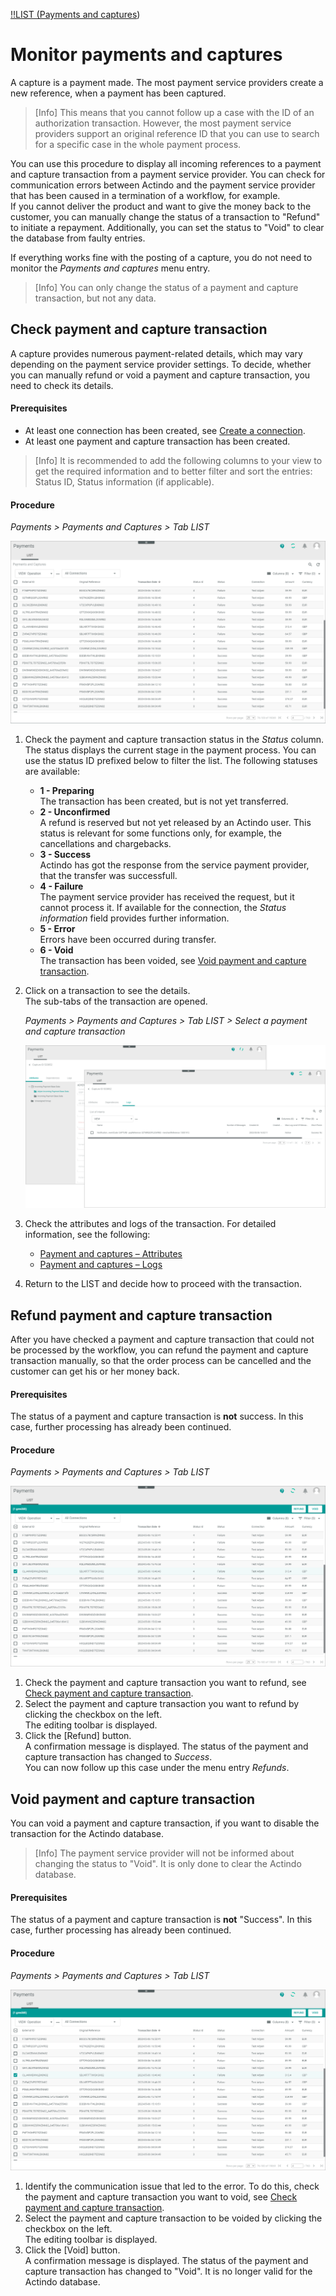 [!!LIST (Payments and captures](../UserInterface/02a_ListPaymentsAndCaptures.md))


# Monitor payments and captures

A capture is a payment made. The most payment service providers create a new reference, when a payment has been captured.
> [Info] This means that you cannot follow up a case with the ID of an authorization transaction. However, the most payment service providers support an original reference ID that you can use to search for a specific case in the whole payment process.   

You can use this procedure to display all incoming references to a payment and capture transaction from a payment service provider. You can check for communication errors between Actindo and the payment service provider that has been caused in a termination of a workflow, for example.   
If you cannot deliver the product and want to give the money back to the customer, you can manually change the status of a transaction to "Refund" to initiate a repayment. Additionally, you can set the status to "Void" to clear the database from faulty entries.      

If everything works fine with the posting of a capture, you do not need to monitor the *Payments and captures* menu entry.   
> [Info] You can only change the status of a payment and capture transaction, but not any data.


## Check payment and capture transaction

A capture provides numerous payment-related details, which may vary depending on the payment service provider settings. To decide, whether you can manually refund or void a payment and capture transaction, you need to check its details.

#### Prerequisites

- At least one connection has been created, see [Create a connection](../Integration/01_ManageConnections.md#create-a-connection).
- At least one payment and capture transaction has been created.
> [Info] It is recommended to add the following columns to your view to get the required information and to better filter and sort the entries: Status ID, Status information (if applicable).    

#### Procedure

*Payments > Payments and Captures > Tab LIST*  

![Payment and capture transactions](../../Assets/Screenshots/Payments/PaymentsCaptures/LISTPaymentsCaptures.png "[Payment and capture transactions]")  


1. Check the payment and capture transaction status in the *Status* column. The status displays the current stage in the payment process. You can use the status ID prefixed below to filter the list. The following statuses are available:   
    - **1 - Preparing**  
        The transaction has been created, but is not yet transferred.
    - **2 - Unconfirmed**   
        A refund is reserved but not yet released by an Actindo user. This status is relevant for some functions only, for example, the cancellations and chargebacks.
    - **3 - Success**  
        Actindo has got the response from the service payment provider, that the transfer was successfull.
    - **4 - Failure**   
        The payment service provider has received the request, but it cannot process it. If available for the connection, the *Status information* field provides further information.
    - **5 - Error**   
       Errors have been occurred during transfer.
    - **6 - Void**   
       The transaction has been voided, see [Void payment and capture transaction](#void-payment-and-payment-and-capture-transaction).
    
2. Click on a transaction to see the details.   
    The sub-tabs of the transaction are opened.   

    *Payments > Payments and Captures > Tab LIST > Select a payment and capture transaction*   

    ![Payment and capture attributes and logs](../../Assets/Screenshots/Payments/PaymentsCaptures/CheckAttributes.png "[Payment and capture attributes and logs]")   

3. Check the attributes and logs of the transaction. For detailed information, see the following:
     - [Payment and captures &ndash; Attributes](../UserInterface/03_ListPaymentsAndCaptures.md#payments-and-captures-–-attributes)
     - [Payment and captures &ndash; Logs](../UserInterface/03_ListPaymentsAndCaptures.md#payments-and-captures-–-logs)
4. Return to the LIST and decide how to proceed with the transaction.



## Refund payment and capture transaction

After you have checked a payment and capture transaction that could not be processed by the workflow, you can refund the payment and capture transaction manually, so that the order process can be cancelled and the customer can get his or her money back.<!---ist das richtig-->


#### Prerequisites

The status of a payment and capture transaction is **not** success. In this case, further processing has already been continued. <!---ist das richtig-->

#### Procedure

*Payments > Payments and Captures > Tab LIST*   

![LIST (Payments and captures)](../../Assets/Screenshots/Payments/PaymentsCaptures/ChangePaymentsCaptures.png "[LIST (Payments and captures]")   

1. Check the payment and capture transaction you want to refund, see [Check payment and capture transaction](#check-payment-and-capture-transaction).
2. Select the payment and capture transaction you want to refund by clicking the checkbox on the left.   
    The editing toolbar is displayed.
3. Click the [Refund] button. <!---was passsiert dann-->   
   A confirmation message is displayed. The status of the payment and capture transaction has changed to *Success*. <!---Stefan, oder "Unconfirmed"?-->   
   You can now follow up this case under the menu entry *Refunds*. <!-----Stefan ist das richtig?--> 



## Void payment and capture transaction

You can void a payment and capture transaction, if you want to disable the transaction for the Actindo database. 
> [Info] The payment service provider will not be informed about changing the status to "Void". It is only done to clear the Actindo database.

#### Prerequisites

The status of a payment and capture transaction is **not** "Success". In this case, further processing has already been continued. <!---ist das richtig-->

#### Procedure
*Payments > Payments and Captures > Tab LIST*

![Void payment and capture transaction](../../Assets/Screenshots/Payments/PaymentsCaptures/ChangePaymentsCaptures.png "[Void payment and capture transaction]")   

 1. Identify the communication issue that led to the error. To do this, check the payment and capture transaction you want to void, see [Check payment and capture transaction](#check-payment-and-capture-transaction).
2. Select the payment and capture transaction to be voided by clicking the checkbox on the left.   
    The editing toolbar is displayed.
3. Click the [Void] button.    
   A confirmation message is displayed. The status of the payment and capture transaction has changed to "Void". It is no longer valid for the Actindo database.